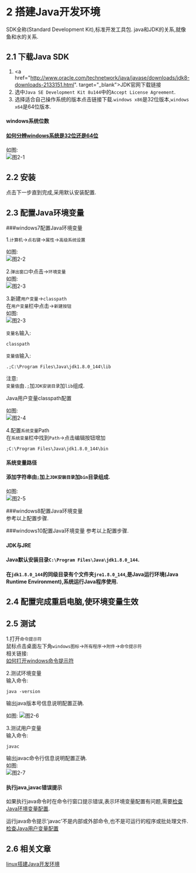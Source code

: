 2 搭建Java开发环境
===

<div class="jumbotron">
<p>SDK全称(Standard Development Kit),标准开发工具包. java和JDK的关系,就像鱼和水的关系.  </p>  
</div>

2.1 下载Java SDK
---
1. <a href="http://www.oracle.com/technetwork/java/javase/downloads/jdk8-downloads-2133151.html". target="_blank">JDK官网下载链接</a>  
2. 选中`Java SE Development Kit 8u144`中的`Accept License Agreement`.   
3. 选择适合自己操作系统的版本点击链接下载.`windows x86`是32位版本,`windows x64`是64位版本.  

<div class="bs-callout bs-callout-success">
    <h4>windows系统位数</h4>
	<h4><a href=http://localhost/article/windows/basic/1.如何分辨windows系统是32位还是64位.html target="_blank">如何分辨windows系统是32位还是64位</a></h4>
</div>

如图:   
![图2-1](http://localhost/img/java/basic/2-1.png)   

2.2 安装
---
点击下一步直到完成,采用默认安装配置.

2.3 配置Java环境变量
---

###windows7配置Java环境变量

1.`计算机`->`点右键`->`属性`->`高级系统设置`   

如图:   
![图2-2](http://localhost/img/java/basic/2-2.png)   


2.`弹出窗口`中点击->`环境变量`  
如图:   
![图2-3](http://localhost/img/java/basic/2-3.png)  


3.新建`用户变量`->`classpath`   
在`用户变量`栏中点击->`新建按钮`   
如图:  
![图2-3](http://localhost/img/java/basic/2-3.png)   

`变量名`输入:
	
	classpath
		
`变量值`输入:
	
	.;C:\Program Files\Java\jdk1.8.0_144\lib
		
注意:   
`变量值`由`.;`加`JDK安装目录`加`lib`组成.

Java用户变量classpath配置   

如图:   
![图2-4](http://localhost/img/java/basic/2-4.png)   
	
4.配置`系统变量`Path   
在`系统变量`栏中找到`Path`->点击编辑按钮增加

	;C:\Program Files\Java\jdk1.8.0_144\bin
	
<div class="bs-callout bs-callout-success">
    <h4>系统变量路径</h4>
	<h4>添加字符串由<code>;</code>加上<code>JDK安装目录</code>加<code>bin</code>目录组成.</h4>
</div>

如图:   
![图2-5](http://localhost/img/java/basic/2-5.png)   
	

		
###windows8配置Java环境变量   
参考以上配置步骤.

###windows10配置Java环境变量
参考以上配置步骤.
	
<div class="bs-callout bs-callout-success">
    <h4>JDK与JRE</h4>
	<h4>Java默认安装目录<code>C:\Program Files\Java\jdk1.8.0_144</code>. </h4>
	<h4>在<code>jdk1.8.0_144</code>的同级目录有个文件夹<code>jre1.8.0_144</code>,是Java运行环境(Java Runtime Environment),系统运行Java程序使用.</h4>
</div>

2.4 配置完成重启电脑,使环境变量生效
---

2.5 测试
---

1.打开`命令提示符`  
鼠标点击桌面左下角`windows图标`->`所有程序`->`附件`->`命令提示符`   
相关链接:   
[如何打开windows命令提示符](http://localhost/article/windows/basic/2.如何打开windows命令提示符.html)

2.测试环境变量   
输入命令:
	
	java -version
	
输出java版本号信息说明配置正确.   

如图:
![图2-6](http://localhost/img/java/basic/2-6.png)   

3.测试用户变量   
输入命令:
	
	javac

输出javac命令行信息说明配置正确.   
如图:  
![图2-7](http://localhost/img/java/basic/2-7.png)   

<div class="bs-callout bs-callout-danger">
    <h4>执行java,javac错误提示</h4>
	<p>如果执行java命令时在命令行窗口提示错误,表示环境变量配置有问题,需要<a href="#">检查Java环境变量配置</a>.</p>
	<p>运行java命令提示'javac'不是内部或外部命令,也不是可运行的程序或批处理文件.<a href="#">检查Java用户变量配置</a></p>
</div>

2.6 相关文章
---

[linux搭建Java开发环境](http://localhost/article/linux/common/linux安装配置jdk.html)   